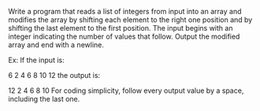 Write a program that reads a list of integers from input into an array and modifies the array by shifting each element to the right one position and by shifting the last element to the first position. The input begins with an integer indicating the number of values that follow. Output the modified array and end with a newline.

Ex: If the input is:

6 
2 4 6 8 10 12
the output is:

12 2 4 6 8 10 
For coding simplicity, follow every output value by a space, including the last one.